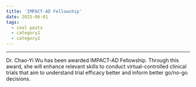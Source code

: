 ```yaml
---
title: 'IMPACT-AD Fellowship'
date: 2025-06-01
tags:
  - cool posts
  - category1
  - category2
---
```


------

Dr. Chao-Yi Wu has been awarded IMPACT-AD Fellowship. Through this award, she will enhance relevant skills to conduct virtual-controlled clinical trials that aim to understand trial efficacy better and inform better go/no-go decisions.
